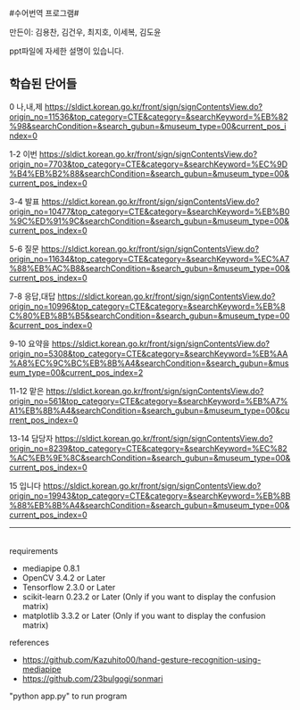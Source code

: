#수어번역 프로그램#

만든이: 김용찬, 김건우, 최지호, 이세복, 김도윤

ppt파일에 자세한 설명이 있습니다.

######
학습된 단어들
------------------------------------------------------------------------------------------------------------------------------------------------------
0 나,내,제 https://sldict.korean.go.kr/front/sign/signContentsView.do?origin_no=11536&top_category=CTE&category=&searchKeyword=%EB%82%98&searchCondition=&search_gubun=&museum_type=00&current_pos_index=0

1-2 이번  https://sldict.korean.go.kr/front/sign/signContentsView.do?origin_no=7703&top_category=CTE&category=&searchKeyword=%EC%9D%B4%EB%B2%88&searchCondition=&search_gubun=&museum_type=00&current_pos_index=0

3-4 발표 https://sldict.korean.go.kr/front/sign/signContentsView.do?origin_no=10477&top_category=CTE&category=&searchKeyword=%EB%B0%9C%ED%91%9C&searchCondition=&search_gubun=&museum_type=00&current_pos_index=0

5-6 질문 https://sldict.korean.go.kr/front/sign/signContentsView.do?origin_no=11634&top_category=CTE&category=&searchKeyword=%EC%A7%88%EB%AC%B8&searchCondition=&search_gubun=&museum_type=00&current_pos_index=0

7-8 응답,대답 https://sldict.korean.go.kr/front/sign/signContentsView.do?origin_no=10996&top_category=CTE&category=&searchKeyword=%EB%8C%80%EB%8B%B5&searchCondition=&search_gubun=&museum_type=00&current_pos_index=0

9-10 요약을 https://sldict.korean.go.kr/front/sign/signContentsView.do?origin_no=5308&top_category=CTE&category=&searchKeyword=%EB%AA%A8%EC%9C%BC%EB%8B%A4&searchCondition=&search_gubun=&museum_type=00&current_pos_index=2

11-12 맡은 https://sldict.korean.go.kr/front/sign/signContentsView.do?origin_no=561&top_category=CTE&category=&searchKeyword=%EB%A7%A1%EB%8B%A4&searchCondition=&search_gubun=&museum_type=00&current_pos_index=0

13-14 담당자 https://sldict.korean.go.kr/front/sign/signContentsView.do?origin_no=8239&top_category=CTE&category=&searchKeyword=%EC%82%AC%EB%9E%8C&searchCondition=&search_gubun=&museum_type=00&current_pos_index=0

15 입니다 https://sldict.korean.go.kr/front/sign/signContentsView.do?origin_no=19943&top_category=CTE&category=&searchKeyword=%EB%8B%88%EB%8B%A4&searchCondition=&search_gubun=&museum_type=00&current_pos_index=0

-------------------------------------------------------------------------------------------------------------------------------------------------------
######
requirements

- mediapipe 0.8.1
- OpenCV 3.4.2 or Later
- Tensorflow 2.3.0 or Later
- scikit-learn 0.23.2 or Later (Only if you want to display the confusion matrix)
- matplotlib 3.3.2 or Later (Only if you want to display the confusion matrix)

references

- https://github.com/Kazuhito00/hand-gesture-recognition-using-mediapipe
- https://github.com/23bulgogi/sonmari

"python app.py" to run program
